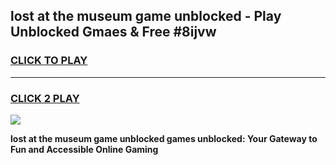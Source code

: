 
## lost at the museum game unblocked - Play Unblocked Gmaes & Free #8ijvw
<h3>
<a href="https://news.freeplayer.one?title=lost_at_the_museum_game_unblocked&ref=24F">CLICK TO PLAY</a></h3>
<hr>

<h3>
<a href="https://news.freeplayer.one?title=lost_at_the_museum_game_unblocked&ref=24F">CLICK 2 PLAY</a>
  
</h3>

<a href="https://news.freeplayer.one?title=lost_at_the_museum_game_unblocked&ref=24F/"><img src="https://clearcache.store/games.png"></a>


**lost at the museum game unblocked games unblocked: Your Gateway to Fun and Accessible Online Gaming**
